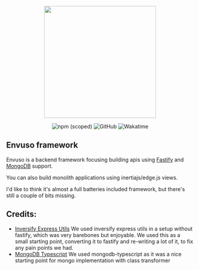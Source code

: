 <p align="center">
	<a href="https://envuso.com" target="_blank"><img src="https://envuso.com/assets/mid.png" width="300"></a>
</p>

<p align="center">
	<img alt="npm (scoped)" src="https://img.shields.io/npm/v/@envuso/framework?logoColor=blueviolet">	
	<img alt="GitHub" src="https://img.shields.io/github/license/Envuso/framework">
	<img alt="Wakatime" src="https://wakatime.com/badge/github/Envuso/framework.svg">
</p>

## Envuso framework

Envuso is a backend framework focusing building apis using [Fastify](https://www.fastify.io/) and [MongoDB](https://www.mongodb.com/) support.

You can also build monolith applications using inertiajs/edge.js views.

I'd like to think it's almost a full batteries included framework, but there's still a couple of bits missing.

## Credits:

- [Inversify Express Utils](https://github.com/inversify/inversify-express-utils)
We used inversify express utils in a setup without fastify, which was very barebones but enjoyable. We used this as a small starting point,
converting it to fastify and re-writing a lot of it, to fix any pain points we had.
- [MongoDB Typescript](https://github.com/aljazerzen/mongodb-typescript) 
We used mongodb-typescript as it was a nice starting point for mongo implementation with class transformer
